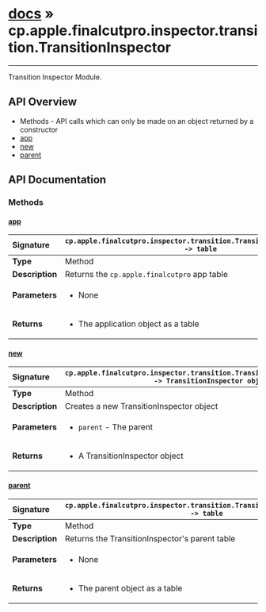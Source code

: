 # [docs](index.md) » cp.apple.finalcutpro.inspector.transition.TransitionInspector
---

Transition Inspector Module.

## API Overview
* Methods - API calls which can only be made on an object returned by a constructor
 * [app](#app)
 * [new](#new)
 * [parent](#parent)

## API Documentation

### Methods

#### [app](#app)
| <span style="float: left;">**Signature**</span> | <span style="float: left;">`cp.apple.finalcutpro.inspector.transition.TransitionInspector:app() -> table` </span>                                                          |
| -----------------------------------------------------|---------------------------------------------------------------------------------------------------------|
| **Type**                                             | Method                                                                                         |
| **Description**                                      | Returns the `cp.apple.finalcutpro` app table                                                                                         |
| **Parameters**                                       | <ul><li>None</li></ul> |
| **Returns**                                          | <ul><li>The application object as a table</li></ul>          |

#### [new](#new)
| <span style="float: left;">**Signature**</span> | <span style="float: left;">`cp.apple.finalcutpro.inspector.transition.TransitionInspector:new(parent) -> TransitionInspector object` </span>                                                          |
| -----------------------------------------------------|---------------------------------------------------------------------------------------------------------|
| **Type**                                             | Method                                                                                         |
| **Description**                                      | Creates a new TransitionInspector object                                                                                         |
| **Parameters**                                       | <ul><li>`parent`		- The parent</li></ul> |
| **Returns**                                          | <ul><li>A TransitionInspector object</li></ul>          |

#### [parent](#parent)
| <span style="float: left;">**Signature**</span> | <span style="float: left;">`cp.apple.finalcutpro.inspector.transition.TransitionInspector:parent() -> table` </span>                                                          |
| -----------------------------------------------------|---------------------------------------------------------------------------------------------------------|
| **Type**                                             | Method                                                                                         |
| **Description**                                      | Returns the TransitionInspector's parent table                                                                                         |
| **Parameters**                                       | <ul><li>None</li></ul> |
| **Returns**                                          | <ul><li>The parent object as a table</li></ul>          |

